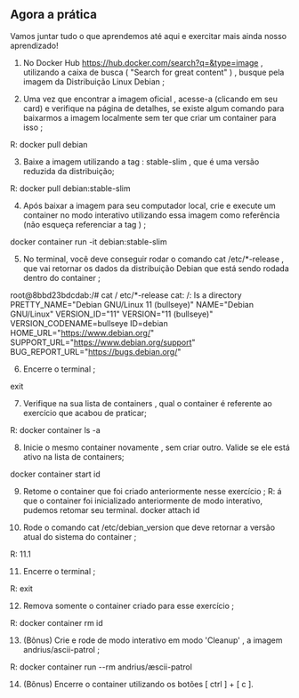 ## Agora a prática ##

Vamos juntar tudo o que aprendemos até aqui e exercitar mais ainda nosso aprendizado!

1) No Docker Hub https://hub.docker.com/search?q=&type=image , utilizando a caixa de busca ( "Search for great content" ) , busque pela imagem da Distribuição Linux Debian ;

2) Uma vez que encontrar a imagem oficial , acesse-a (clicando em seu card) e verifique na página de detalhes, se existe algum comando para baixarmos a imagem localmente sem ter que criar um container para isso ;

R: docker pull debian

3) Baixe a imagem utilizando a tag : stable-slim , que é uma versão reduzida da distribuição;

R: docker pull debian:stable-slim

4) Após baixar a imagem para seu computador local, crie e execute um container no modo interativo utilizando essa imagem como referência (não esqueça referenciar a tag ) ;

docker container run -it debian:stable-slim

5) No terminal, você deve conseguir rodar o comando cat /etc/*-release , que vai retornar os dados da distribuição Debian que está sendo rodada dentro do container ;

  root@8bbd23bdcdab:/# cat / etc/*-release
cat: /: Is a directory
PRETTY_NAME="Debian GNU/Linux 11 (bullseye)"
NAME="Debian GNU/Linux"
VERSION_ID="11"
VERSION="11 (bullseye)"
VERSION_CODENAME=bullseye
ID=debian
HOME_URL="https://www.debian.org/"
SUPPORT_URL="https://www.debian.org/support"
BUG_REPORT_URL="https://bugs.debian.org/"


6) Encerre o terminal ;

exit

7) Verifique na sua lista de containers , qual o container é referente ao exercício que acabou de praticar;

R: docker container ls -a

8) Inicie o mesmo container novamente , sem criar outro. Valide se ele está ativo na lista de containers;

docker container start id

9) Retome o container que foi criado anteriormente nesse exercício ;
R: á que o container foi inicializado anteriormente de modo interativo, pudemos retomar seu terminal. 
  docker attach id


10) Rode o comando cat /etc/debian_version que deve retornar a versão atual do sistema do container ;

R: 11.1

11) Encerre o terminal ;

R: exit

12) Remova somente o container criado para esse exercício ;

R: docker container rm id

13) (Bônus) Crie e rode de modo interativo em modo 'Cleanup' , a imagem andrius/ascii-patrol ;

R: docker container run --rm andrius/æscii-patrol

14) (Bônus) Encerre o container utilizando os botões [ ctrl ] + [ c ].